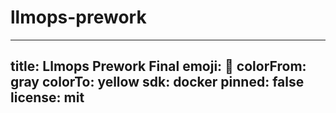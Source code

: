 # llmops-prework
 ---
title: Llmops Prework Final
emoji: 🐨
colorFrom: gray
colorTo: yellow
sdk: docker
pinned: false
license: mit
---
